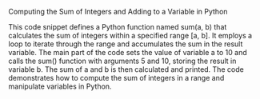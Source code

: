 Computing the Sum of Integers and Adding to a Variable in Python

This code snippet defines a Python function named sum(a, b) that calculates the sum of integers within a specified range [a, b]. It employs a loop to iterate through the range and accumulates the sum in the result variable. The main part of the code sets the value of variable a to 10 and calls the sum() function with arguments 5 and 10, storing the result in variable b. The sum of a and b is then calculated and printed. The code demonstrates how to compute the sum of integers in a range and manipulate variables in Python.